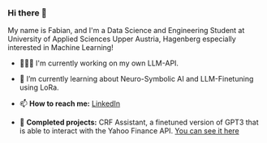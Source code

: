 ### Hi there 👋

My name is Fabian, and I'm a Data Science and Engineering Student at University of Applied Sciences Upper Austria, Hagenberg especially interested in Machine Learning!

- 👨🏻‍💻 I'm currently working on my own LLM-API.
- 🌱 I’m currently learning about Neuro-Symbolic AI and LLM-Finetuning using LoRa.
- 📫 <b>How to reach me:</b> [LinkedIn](https://www.linkedin.com/in/fabian-altendorfer/)

- 📝 <b>Completed projects:</b> CRF Assistant, a finetuned version of GPT3 that is able to interact with the Yahoo Finance API. [You can see it here](https://www.youtube.com/watch?v=-ENA95SvR7I&t=1s)
